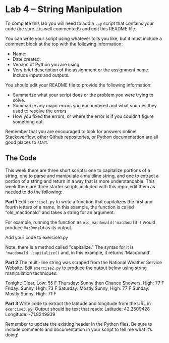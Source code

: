 # Lab 4 – String Manipulation
To complete this lab you will need to add a `.py` script that contains your code (be sure it is well commented!) and edit this README file.

You can write your script using whatever tolls you like, but it must include a comment block at the top with the following information:
- Name:
- Date created:
- Version of Python you are using
- Very brief description of the assignment or the assignment name. Include inputs and outputs.

You should edit your README file to provide the following information:
- Summarize what your script does or the problem you were trying to solve.
- Summarize any major errors you encountered and what sources they used to resolve the errors
- How you fixed the errors, or where the error is if you couldn't figure something out.

Remember that you are encouraged to look for answers online! Stackoverflow, other Github repositories, or Python documentation are all good places to start.

## The Code
This week there are three short scripts: one to capitalize portions of a string, one to parse and manipulate a multiline string, and one to extract a portion of a string and return in a way that is more understandable. This week there are three starter scripts included with this repo: edit them as needed to do the following:

**Part 1**
Edit `exercise1.py` to write a function that capitalizes the first and fourth letters of a name. In this example, the function is called “old_macdonald” and takes a string for an argument.

For example, running the function as `old_macdonald('macdonald')` would produce `MacDonald` as its output.

Add your code to exercise1.py

Note: there is a method called "capitalize." The syntax for it is `'macdonald'.capitalize()` and, in this example, it returns 'Macdonald'

**Part 2**
The multi-line string was scraped from the National Weather Service Website. Edit `exercise2.py` to produce the output below using string manipulation techniques:

Tonight: Clear, Low: 55 F
Thursday: Sunny then Chance Showers, High: 77 F
Friday: Sunny, High: 73 F
Saturday: Mostly Sunny, High: 77 F
Sunday: Mostly Sunny, High: 71 F

**Part 3**
Write code to extract the latitude and longitude from the URL in `exercise3.py`. Output should be text that reads:
Latitude: 42.2509428
Longitude: -71.8249939

Remember to update the existing header in the Python files. Be sure to include comments and documentation in your script to tell me what it’s doing!
